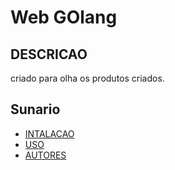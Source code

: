 # Web GOlang

## DESCRICAO
criado para olha os produtos criados.

## Sunario
- [INTALACAO](#golang,vscode,html,pgAdmim)
- [USO](#vscode)
- [AUTORES](#WendelMota)

